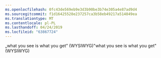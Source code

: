```yaml
---
ms.openlocfilehash: 0fc43de569eb9e3d3b90be3b74e305a4e87ad9d4
ms.sourcegitcommit: f1d16425528e237257ca3b58eb49217a514849ea
ms.translationtype: MT
ms.contentlocale: pl-PL
ms.lasthandoff: 04/24/2019
ms.locfileid: "63867724"
---
```

<span data-ttu-id="0f497-101">„what you see is what you get” (WYSIWYG)</span><span class="sxs-lookup"><span data-stu-id="0f497-101">"what you see is what you get" (WYSIWYG)</span></span>